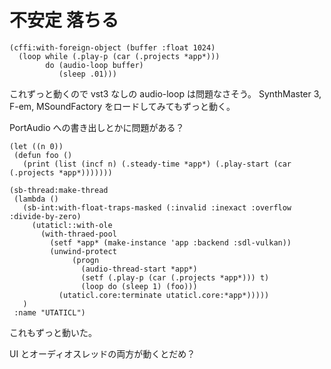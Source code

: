 # 不安定 落ちる

``` common-lisp
(cffi:with-foreign-object (buffer :float 1024)
  (loop while (.play-p (car (.projects *app*)))
        do (audio-loop buffer)
           (sleep .01)))
```

これずっと動くので vst3 なしの audio-loop は問題なさそう。
SynthMaster 3, F-em, MSoundFactory をロードしてみてもずっと動く。

PortAudio への書き出しとかに問題がある？

``` common-lisp
(let ((n 0))
 (defun foo ()
   (print (list (incf n) (.steady-time *app*) (.play-start (car (.projects *app*)))))))

(sb-thread:make-thread
 (lambda ()
   (sb-int:with-float-traps-masked (:invalid :inexact :overflow :divide-by-zero)
     (utaticl::with-ole
       (with-thraed-pool
         (setf *app* (make-instance 'app :backend :sdl-vulkan))
         (unwind-protect
              (progn
                (audio-thread-start *app*)
                (setf (.play-p (car (.projects *app*))) t)
                (loop do (sleep 1) (foo)))
           (utaticl.core:terminate utaticl.core:*app*)))))
   )
 :name "UTATICL")
```

これもずっと動いた。

UI とオーディオスレッドの両方が動くとだめ？
